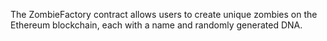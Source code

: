 The ZombieFactory contract allows users to create unique zombies on the Ethereum blockchain, each with a name and randomly generated DNA.
